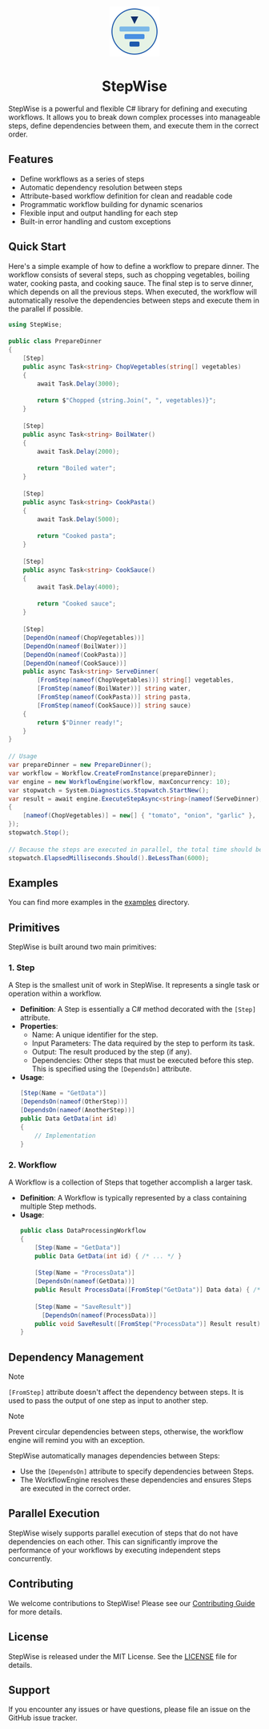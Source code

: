 <a name="readme-top"></a>


<div align="center">

<img src="./asset/stepwise-logo-svg.svg" alt="StepWise Logo" width="100">

# StepWise
</div>

StepWise is a powerful and flexible C# library for defining and executing workflows. It allows you to break down complex processes into manageable steps, define dependencies between them, and execute them in the correct order.

## Features

- Define workflows as a series of steps
- Automatic dependency resolution between steps
- Attribute-based workflow definition for clean and readable code
- Programmatic workflow building for dynamic scenarios
- Flexible input and output handling for each step
- Built-in error handling and custom exceptions

## Quick Start

Here's a simple example of how to define a workflow to prepare dinner. The workflow consists of several steps, such as chopping vegetables, boiling water, cooking pasta, and cooking sauce. The final step is to serve dinner, which depends on all the previous steps. When executed, the workflow will automatically resolve the dependencies between steps and execute them in the parallel if possible.

```csharp
using StepWise;

public class PrepareDinner
{
    [Step]
    public async Task<string> ChopVegetables(string[] vegetables)
    {
        await Task.Delay(3000);

        return $"Chopped {string.Join(", ", vegetables)}";
    }

    [Step]
    public async Task<string> BoilWater()
    {
        await Task.Delay(2000);

        return "Boiled water";
    }

    [Step]
    public async Task<string> CookPasta()
    {
        await Task.Delay(5000);

        return "Cooked pasta";
    }

    [Step]
    public async Task<string> CookSauce()
    {
        await Task.Delay(4000);

        return "Cooked sauce";
    }

    [Step]
    [DependOn(nameof(ChopVegetables))]
    [DependOn(nameof(BoilWater))]
    [DependOn(nameof(CookPasta))]
    [DependOn(nameof(CookSauce))]
    public async Task<string> ServeDinner(
        [FromStep(nameof(ChopVegetables))] string[] vegetables,
        [FromStep(nameof(BoilWater))] string water,
        [FromStep(nameof(CookPasta))] string pasta,
        [FromStep(nameof(CookSauce))] string sauce)
    {
        return $"Dinner ready!";
    }
}

// Usage
var prepareDinner = new PrepareDinner();
var workflow = Workflow.CreateFromInstance(prepareDinner);
var engine = new WorkflowEngine(workflow, maxConcurrency: 10);
var stopwatch = System.Diagnostics.Stopwatch.StartNew();
var result = await engine.ExecuteStepAsync<string>(nameof(ServeDinner), new Dictionary<string, object>
{
    [nameof(ChopVegetables)] = new[] { "tomato", "onion", "garlic" },
});
stopwatch.Stop();

// Because the steps are executed in parallel, the total time should be less than the sum of individual step times
stopwatch.ElapsedMilliseconds.Should().BeLessThan(6000);
```

## Examples
You can find more examples in the [examples](./example) directory.


## Primitives

StepWise is built around two main primitives:

### 1. Step

A Step is the smallest unit of work in StepWise. It represents a single task or operation within a workflow.

- **Definition**: A Step is essentially a C# method decorated with the `[Step]` attribute.
- **Properties**:
  - Name: A unique identifier for the step.
  - Input Parameters: The data required by the step to perform its task.
  - Output: The result produced by the step (if any).
  - Dependencies: Other steps that must be executed before this step. This is specified using the `[DependsOn]` attribute.
- **Usage**: 
  ```csharp
  [Step(Name = "GetData")]
  [DependsOn(nameof(OtherStep))]
  [DependsOn(nameof(AnotherStep))]
  public Data GetData(int id)
  {
      // Implementation
  }
  ```

### 2. Workflow

A Workflow is a collection of Steps that together accomplish a larger task.

- **Definition**: A Workflow is typically represented by a class containing multiple Step methods.
- **Usage**: 
  ```csharp
  public class DataProcessingWorkflow
  {
      [Step(Name = "GetData")]
      public Data GetData(int id) { /* ... */ }

      [Step(Name = "ProcessData")]
      [DependsOn(nameof(GetData))]
      public Result ProcessData([FromStep("GetData")] Data data) { /* ... */ }

      [Step(Name = "SaveResult")]
        [DependsOn(nameof(ProcessData))]
      public void SaveResult([FromStep("ProcessData")] Result result) { /* ... */ }
  }
  ```

## Dependency Management

> [!Note]
> `[FromStep]` attribute doesn't affect the dependency between steps. It is used to pass the output of one step as input to another step.

> [!Note]
> Prevent circular dependencies between steps, otherwise, the workflow engine will remind you with an exception.

StepWise automatically manages dependencies between Steps:
- Use the `[DependsOn]` attribute to specify dependencies between Steps.
- The WorkflowEngine resolves these dependencies and ensures Steps are executed in the correct order.

## Parallel Execution

StepWise wisely supports parallel execution of steps that do not have dependencies on each other. This can significantly improve the performance of your workflows by executing independent steps concurrently.


## Contributing

We welcome contributions to StepWise! Please see our [Contributing Guide](CONTRIBUTING.md) for more details.

## License

StepWise is released under the MIT License. See the [LICENSE](LICENSE) file for details.

## Support

If you encounter any issues or have questions, please file an issue on the GitHub issue tracker.